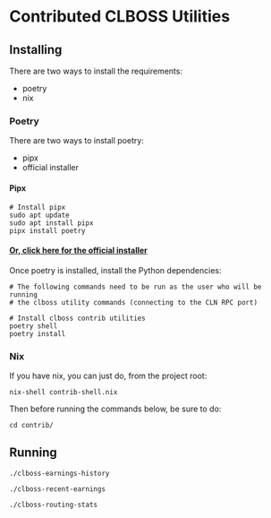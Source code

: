 # Contributed CLBOSS Utilities

## Installing

There are two ways to install the requirements:
- poetry
- nix

### Poetry
There are two ways to install poetry:
- pipx
- official installer

#### Pipx

```
# Install pipx
sudo apt update
sudo apt install pipx
pipx install poetry
```

#### [Or, click here for the official installer](https://python-poetry.org/docs/#installing-with-the-official-installer)

Once poetry is installed, install the Python dependencies:

```
# The following commands need to be run as the user who will be running
# the clboss utility commands (connecting to the CLN RPC port)

# Install clboss contrib utilities
poetry shell
poetry install
```

### Nix
If you have nix, you can just do, from the project root:
```
nix-shell contrib-shell.nix
```

Then before running the commands below, be sure to do:

```
cd contrib/
```

## Running

```
./clboss-earnings-history

./clboss-recent-earnings

./clboss-routing-stats

```
